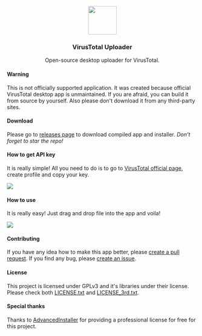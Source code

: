 <div><p align="center"><img src="https://raw.githubusercontent.com/SamuelTulach/VirusTotalUploader/master/uploader/uploader/icon.ico" width="75" height="75" /></p><h3 align="center">VirusTotal Uploader</h3></div>
<p align="center">Open-source desktop uploader for VirusTotal.</p>

#### Warning
This is not officially supported application. It was created because official VirusTotal desktop app is unmaintained. If you are afraid, you can build it from source by yourself. Also please don't download it from any third-party sites.

#### Download
Please go to [releases page](https://github.com/SamuelTulach/VirusTotalUploader/releases) to download compiled app and installer. *Don't forget to star the repo!*

#### How to get API key
It is really simple! All you need to do is to go to [VirusTotal official page](https://www.virustotal.com/), create profile and copy your key.

<img src="assets/1.gif" />

#### How to use
It is really easy! Just drag and drop file into the app and voila!

<img src="assets/2.gif" />

#### Contributing
If you have any idea how to make this app better, please [create a pull request](https://github.com/SamuelTulach/VirusTotalUploader/compare). If you find any bug, please [create an issue](https://github.com/SamuelTulach/VirusTotalUploader/issues/new).

#### License
This project is licensed under GPLv3 and it's libraries under their license. Please check both [LICENSE.txt](LICENSE.txt) and [LICENSE_3rd.txt](LICENSE_3rd.txt).

#### Special thanks
Thanks to [AdvancedInstaller](https://www.advancedinstaller.com) for providing a professional license for free for this project.